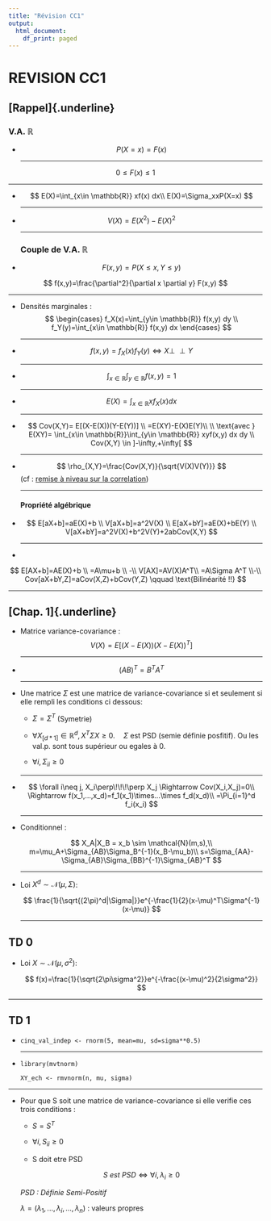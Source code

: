 ```yaml
---
title: "Révision CC1"
output:
  html_document:
    df_print: paged
---
```


# REVISION CC1

## [Rappel]{.underline}

### V.A. $\mathbb{R}$

-   $$
    P(X=x) = F(x)
    $$

    ------------------------------------------------------------------------

$$
0 \leq F(x) \leq 1
$$

------------------------------------------------------------------------

-   $$
    E(X)=\int_{x\in \mathbb{R}} xf(x) dx\\
    E(X)=\Sigma_xxP(X=x)
    $$

    ------------------------------------------------------------------------

-   $$
    V(X)=E(X^2)-E(X)^2
    $$

    ------------------------------------------------------------------------

    ### Couple de V.A. $\mathbb{R}$

-   $$
    F(x,y)=P(X\leq x,Y\leq y) 
    $$

$$
f(x,y)=\frac{\partial^2}{\partial x \partial y} F(x,y)
$$

------------------------------------------------------------------------

-   Densités marginales :$$
    \begin{cases}
    f_X(x)=\int_{y\in \mathbb{R}} f(x,y) dy \\
    f_Y(y)=\int_{x\in \mathbb{R}} f(x,y) dx
    \end{cases}
    $$

    ------------------------------------------------------------------------

-   $$
    f(x,y)=f_X(x)f_Y(y) \Leftrightarrow X\perp\!\!\!\perp Y
    $$

    ------------------------------------------------------------------------

-   $$
    \int_{x\in \mathbb{R}}\int_{y\in \mathbb{R}} f(x,y)=1
    $$

    ------------------------------------------------------------------------

-   $$
    E(X)= \int_{x\in\mathbb{R}} xf_X(x) dx
    $$

    ------------------------------------------------------------------------

-   $$
    Cov(X,Y)= E[(X-E(X))(Y-E(Y))] \\
    =E(XY)-E(X)E(Y)\\
    \\
    \text{avec } E(XY)= \int_{x\in \mathbb{R}}\int_{y\in \mathbb{R}} xyf(x,y) dx dy \\
    Cov(X,Y) \in ]-\infty,+\infty[
    $$

    ------------------------------------------------------------------------

-   $$
    \rho_{X,Y}=\frac{Cov(X,Y)}{\sqrt{V(X)V(Y)}}
    $$ (cf : [remise à niveau sur la correlation](https://akhythmetic.github.io/mms/fiche_revision/ran_correlation.html))

    ------------------------------------------------------------------------

    #### Propriété algébrique

-   $$
    E[aX+b]=aE(X)+b \\
    V[aX+b]=a^2V(X) \\
    E[aX+bY]=aE(X)+bE(Y) \\
    V[aX+bY]=a^2V(X)+b^2V(Y)+2abCov(X,Y)
    $$

    ------------------------------------------------------------------------

-   

$$
E[AX+b]=AE(X)+b \\
=A\mu+b
\\ -\\
V[AX]=AV(X)A^T\\
=A\Sigma A^T
\\-\\
Cov[aX+bY,Z]=aCov(X,Z)+bCov(Y,Z) \qquad \text{Bilinéarité !!}
$$

------------------------------------------------------------------------

## [Chap. 1]{.underline}

-   Matrice variance-covariance :$$
    V(X)=E[(X-E(X))(X-E(X))^T]
    $$

    ------------------------------------------------------------------------

-   $$
    (AB)^T=B^TA^T
    $$

    ------------------------------------------------------------------------

-   Une matrice $\Sigma$ est une matrice de variance-covariance si et seulement si elle rempli les conditions ci dessous:

    -   $\Sigma=\Sigma^T$ (Symetrie)

    -   $\forall X_{[d*1]}\in \mathbb{R}^d,  X^T\Sigma X\geq 0.\quad \Sigma$ est PSD (semie définie posfitif). Ou les val.p. sont tous supérieur ou egales à 0.

    -   $\forall i, \Sigma_{ii} \geq0$

    ------------------------------------------------------------------------

-   $$
    \forall i\neq j, X_i\perp\!\!\!\perp X_j \Rightarrow Cov(X_i,X_j)=0\\
    \Rightarrow f(x_1,...,x_d)=f_1(x_1)\times...\times f_d(x_d)\\
    =\Pi_{i=1}^d f_i(x_i)
    $$

    ------------------------------------------------------------------------

-   Conditionnel :

    $$
    X_A|X_B = x_b \sim \mathcal{N}(m,s),\\
    m=\mu_A+\Sigma_{AB}\Sigma_B^{-1}(x_B-\mu_b)\\
    s=\Sigma_{AA}-\Sigma_{AB}\Sigma_{BB}^{-1}\Sigma_{AB}^T
    $$

    ------------------------------------------------------------------------

-   Loi $X^d\sim\mathcal{N}(\mu,\Sigma)$:

    $$
    \frac{1}{\sqrt{(2\pi)^d|\Sigma|}}e^{-\frac{1}{2}(x-\mu)^T\Sigma^{-1}(x-\mu)}
    $$

    ------------------------------------------------------------------------

## TD 0

-   Loi $X\sim\mathcal{N}(\mu,\sigma^2)$:

    $$
    f(x)=\frac{1}{\sqrt{2\pi\sigma^2}}e^{-\frac{(x-\mu)^2}{2\sigma^2}}
    $$

------------------------------------------------------------------------

## TD 1

-   `cinq_val_indep <- rnorm(5, mean=mu, sd=sigma**0.5)`

    ------------------------------------------------------------------------

-   `library(mvtnorm)`

    `XY_ech <- rmvnorm(n, mu, sigma)`

------------------------------------------------------------------------

-   Pour que S soit une matrice de variance-covariance si elle verifie ces trois conditions :

    -   $S=S^T$

    -   $\forall i,S_{ii}\geq0$

    -   S doit etre PSD

    $$
    S \ est \ PSD \iff \forall i, \lambda_i\geq0 
    $$

    *PSD : Définie Semi-Positif*

    $\lambda=(\lambda_1,...,\lambda_i,...,\lambda_n)$ : valeurs propres
